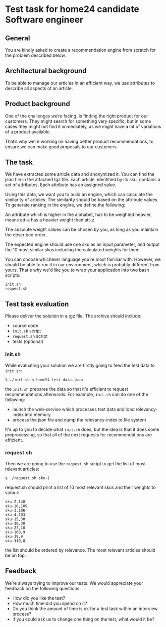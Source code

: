 # Test task for home24 candidate Software engineer

## General

You are kindly asked to create a recommendation engine from scratch for the
problem described below.

## Architectural background

To be able to manage our articles in an efficient way, we use attributes to
describe all aspects of an article.

## Product background

One of the challenges we’re facing, is finding the right product for our
customers. They might search for something very specific, but in some cases they
might not find it immediately, as we might have a lot of variations of a product
available.

That’s why we’re working on having better product recommendations, to ensure we
can make good proposals to our customers.

## The task

We have extracted some article data and anonymized it. You can find the json
file in the attached tgz file. Each article, identified by its sku, contains a
set of attributes. Each attribute has an assigned value.

Using this data, we want you to build an engine, which can calculate the
similarity of articles. The similarity should be based on the attribute values.
To generate ranking in the engine, we define the following:

An attribute which is higher in the alphabet, has to be weighted heavier, means
att-a has a heavier weight than att-z.

The absolute weight values can be chosen by you, as long as you maintain the
described order.

The expected engine should use one sku as an input parameter, and output the 10
most similar skus including the calculated weights for them.

You can choose whichever language you’re most familiar with. However, we should
be able to run it in our environment, which is probably different from yours.
That's why we'd like you to wrap your application into two bash scripts:

```
init.sh
request.sh
```

## Test task evaluation

Please deliver the solution in a tgz file. The archive should include:
* source code
* `init.sh` script
* `request.sh` script
* tests (optional)

### init.sh

While evaluating your solution we are firstly going to feed the test data to
`init.sh`:

```
$ ./init.sh < home24-test-data.json
```

the `init.sh` prepares the data so that it's efficient to request
recommendations afterwards. For example, `init.sh` can do one of the following:

* launch the web-service which processes test data and load relevancy-index into
  memory.
* process the json file and dump the relevancy-index to file system

It's up to you to decide what `init.sh` does, but the idea is that it does some
preprocessing, so that all of the next requests for recommendations are
efficient.

### request.sh

Then we are going to use the `request.sh` script to get the list of most
relevant articles:

```
$ ./request.sh sku-1
```
request.sh should print a list of 10 most relevant skus and their weights to
stdout:

```
sku-2,140
sku-10,109
sku-3,106
sku-4,103
sku-15,30
sku-36,30
sku-27,10
sku-108,9
sku-39,9
sku-310,8
```

the list should be ordered by relevance. The most relevant articles should be on
top.

## Feedback

We’re always trying to improve our tests. We would appreciate your feedback on
the following questions:

* How did you like the test?
* How much time did you spend on it?
* Do you think the amount of time is ok for a test task within an interview
  process?
* If you could ask us to change one thing on the test, what would it be?
